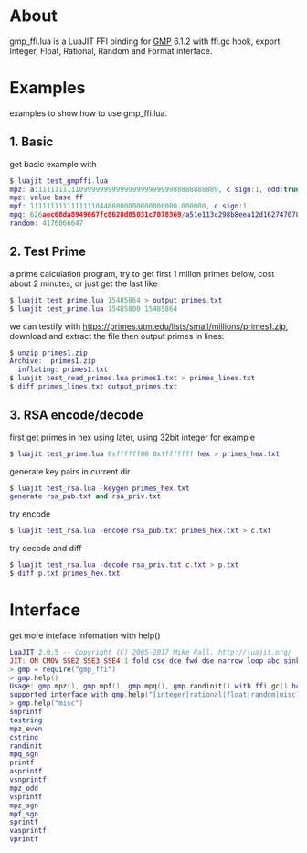 
# About

gmp_ffi.lua is a LuaJIT FFI binding for [GMP](http://gmplib.org) 6.1.2 with ffi.gc hook, export Integer, Float, Rational, Random and Format interface.

# Examples

examples to show how to use gmp_ffi.lua.

## 1. Basic

get basic example with

```lua
$ luajit test_gmpffi.lua
mpz: a:11111111110999999999999999999999988888888889, c sign:1, odd:true
mpz: value base ff
mpf: 111111111111111104488000000000000000.000000, c sign:1
mpq: 626aec68da8949667fc8628d85031c7078369/a51e113c298b8eea12d162747078369, c sign:0
random: 4176066647
```

## 2. Test Prime

a prime calculation program, try to get first 1 millon primes below, cost about 2 minutes, or just get the last like

```lua
$ luajit test_prime.lua 15485864 > output_primes.txt
$ luajit test_prime.lua 15485800 15485864
```

we can testify with <https://primes.utm.edu/lists/small/millions/primes1.zip>, download and extract the file then output primes in lines:

```lua
$ unzip primes1.zip
Archive:  primes1.zip
  inflating: primes1.txt
$ luajit test_read_primes.lua primes1.txt > primes_lines.txt
$ diff primes_lines.txt output_primes.txt
```

## 3. RSA encode/decode

first get primes in hex using later, using 32bit integer for example

```lua
$ luajit test_prime.lua 0xffffff00 0xffffffff hex > primes_hex.txt
```

generate key pairs in current dir

```lua
$ luajit test_rsa.lua -keygen primes_hex.txt
generate rsa_pub.txt and rsa_priv.txt
```

try encode

```lua
$ luajit test_rsa.lua -encode rsa_pub.txt primes_hex.txt > c.txt
```

try decode and diff

```lua
$ luajit test_rsa.lua -decode rsa_priv.txt c.txt > p.txt
$ diff p.txt primes_hex.txt
```

# Interface

get more inteface infomation with help()

```lua
LuaJIT 2.0.5 -- Copyright (C) 2005-2017 Mike Pall. http://luajit.org/
JIT: ON CMOV SSE2 SSE3 SSE4.1 fold cse dce fwd dse narrow loop abc sink fuse
> gmp = require("gmp_ffi")
> gmp.help()
Usage: gmp.mpz(), gmp.mpf(), gmp.mpq(), gmp.randinit() with ffi.gc() hook
supported interface with gmp.help("[integer|rational|float|random|misc]")
> gmp.help("misc")
snprintf
tostring
mpz_even
cstring
randinit
mpq_sgn
printf
asprintf
vsnprintf
mpz_odd
vsprintf
mpz_sgn
mpf_sgn
sprintf
vasprintf
vprintf
```




